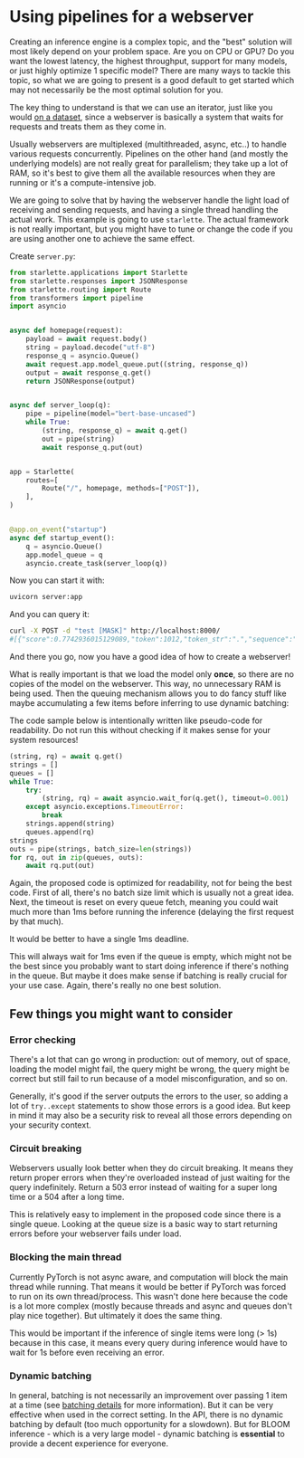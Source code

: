 <!--⚠️ Note that this file is in Markdown but contain specific syntax for our doc-builder (similar to MDX) that may not be
rendered properly in your Markdown viewer.
-->

# Using pipelines for a webserver

<Tip>
Creating an inference engine is a complex topic, and the "best" solution 
will most likely depend on your problem space. Are you on CPU or GPU? Do
you want the lowest latency, the highest throughput, support for
many models, or just highly optimize 1 specific model?
There are many ways to tackle this topic, so what we are going to present is a good default
to get started which may not necessarily be the most optimal solution for you.
</Tip>


The key thing to understand is that we can use an iterator, just like you would [on a
dataset](pipeline_tutorial#using-pipelines-on-a-dataset), since a webserver is basically a system that waits for requests and
treats them as they come in.

Usually webservers are multiplexed (multithreaded, async, etc..) to handle various
requests concurrently. Pipelines on the other hand (and mostly the underlying models)
are not really great for parallelism; they take up a lot of RAM, so it's best to give them all the available resources when they are running or it's a compute-intensive job.

We are going to solve that by having the webserver handle the light load of receiving
and sending requests, and having a single thread handling the actual work.
This example is going to use `starlette`. The actual framework is not really
important, but you might have to tune or change the code if you are using another
one to achieve the same effect.

Create `server.py`:

```py
from starlette.applications import Starlette
from starlette.responses import JSONResponse
from starlette.routing import Route
from transformers import pipeline
import asyncio


async def homepage(request):
    payload = await request.body()
    string = payload.decode("utf-8")
    response_q = asyncio.Queue()
    await request.app.model_queue.put((string, response_q))
    output = await response_q.get()
    return JSONResponse(output)


async def server_loop(q):
    pipe = pipeline(model="bert-base-uncased")
    while True:
        (string, response_q) = await q.get()
        out = pipe(string)
        await response_q.put(out)


app = Starlette(
    routes=[
        Route("/", homepage, methods=["POST"]),
    ],
)


@app.on_event("startup")
async def startup_event():
    q = asyncio.Queue()
    app.model_queue = q
    asyncio.create_task(server_loop(q))
```

Now you can start it with:
```bash
uvicorn server:app
```

And you can query it:
```bash
curl -X POST -d "test [MASK]" http://localhost:8000/
#[{"score":0.7742936015129089,"token":1012,"token_str":".","sequence":"test."},...]
```

And there you go, now you have a good idea of how to create a webserver!

What is really important is that we load the model only **once**, so there are no copies
of the model on the webserver. This way, no unnecessary RAM is being used.
Then the queuing mechanism allows you to do fancy stuff like maybe accumulating a few
items before inferring to use dynamic batching:

<Tip warning={true}>

The code sample below is intentionally written like pseudo-code for readability.
Do not run this without checking if it makes sense for your system resources!

</Tip>

```py
(string, rq) = await q.get()
strings = []
queues = []
while True:
    try:
        (string, rq) = await asyncio.wait_for(q.get(), timeout=0.001)  # 1ms
    except asyncio.exceptions.TimeoutError:
        break
    strings.append(string)
    queues.append(rq)
strings
outs = pipe(strings, batch_size=len(strings))
for rq, out in zip(queues, outs):
    await rq.put(out)
```

Again, the proposed code is optimized for readability, not for being the best code.
First of all, there's no batch size limit which is usually not a 
great idea. Next, the timeout is reset on every queue fetch, meaning you could
wait much more than 1ms before running the inference (delaying the first request 
by that much). 

It would be better to have a single 1ms deadline.

This will always wait for 1ms even if the queue is empty, which might not be the
best since you probably want to start doing inference if there's nothing in the queue.
But maybe it does make sense if batching is really crucial for your use case.
Again, there's really no one best solution.


## Few things you might want to consider

### Error checking

There's a lot that can go wrong in production: out of memory, out of space,
loading the model might fail, the query might be wrong, the query might be
correct but still fail to run because of a model misconfiguration, and so on.

Generally, it's good if the server outputs the errors to the user, so
adding a lot of `try..except` statements to show those errors is a good
idea. But keep in mind it may also be a security risk to reveal all those errors depending 
on your security context.

### Circuit breaking

Webservers usually look better when they do circuit breaking. It means they 
return proper errors when they're overloaded instead of just waiting for the query indefinitely. Return a 503 error instead of waiting for a super long time or a 504 after a long time.

This is relatively easy to implement in the proposed code since there is a single queue.
Looking at the queue size is a basic way to start returning errors before your 
webserver fails under load.

### Blocking the main thread

Currently PyTorch is not async aware, and computation will block the main
thread while running. That means it would be better if PyTorch was forced to run
on its own thread/process. This wasn't done here because the code is a lot more
complex (mostly because threads and async and queues don't play nice together).
But ultimately it does the same thing.

This would be important if the inference of single items were long (> 1s) because 
in this case, it means every query during inference would have to wait for 1s before
even receiving an error.

### Dynamic batching

In general, batching is not necessarily an improvement over passing 1 item at 
a time (see [batching details](./main_classes/pipelines#pipeline-batching) for more information). But it can be very effective
when used in the correct setting. In the API, there is no dynamic
batching by default (too much opportunity for a slowdown). But for BLOOM inference -
which is a very large model - dynamic batching is **essential** to provide a decent experience for everyone.
